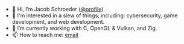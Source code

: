 - 👋 Hi, I’m Jacob Schroeder ([@profile](https://j4c0b.com/)).
- 👀 I'm interested in a slew of things; including: cybersecurity, game development, and web development.
- 🌱 I’m currently working with C, OpenGL & Vulkan, and Zig.
- 📫 How to reach me: [email](mailto:j.alexander.sch@gmail.com)

<!---
jaschr/jaschr is a ✨ special ✨ repository because its `README.md` (this file) appears on your GitHub profile.
You can click the Preview link to take a look at your changes.
--->
